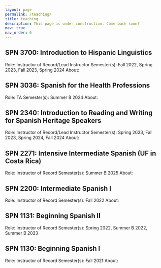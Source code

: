 ```yaml
---
layout: page
permalink: /teaching/
title: teaching
description: This page is under construction. Come back soon!
nav: true
nav_order: 6
---
```


## SPN 3700: Introduction to Hispanic Linguistics
Role: Instructor of Record/Lead Instructor
Semester(s): Fall 2022, Spring 2023, Fall 2023, Spring 2024
About:

## SPN 3036: Spanish for the Health Professions
Role: TA
Semester(s): Summer B 2024
About:

## SPN 2340: Introduction to Reading and Writing for Spanish Heritage Speakers
Role: Instructor of Record/Lead Instructor
Semester(s): Spring 2023, Fall 2023, Spring 2024, Fall 2024
About:

## SPN 2271: Intensive Intermediate Spanish (UF in Costa Rica)
Role: Instructor of Record
Semester(s): Summer B 2025
About:

## SPN 2200: Intermediate Spanish I
Role: Instructor of Record
Semester(s): Fall 2022
About:

## SPN 1131: Beginning Spanish II
Role: Instructor of Record
Semester(s): Spring 2022, Summer B 2022, Summer B 2023

## SPN 1130: Beginning Spanish I
Role: Instructor of Record
Semester(s): Fall 2021
About:

